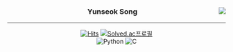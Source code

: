 <div align="center">
 
 <a href="https://github.com/TheYunseokSong"><img align="right" src="https://github-readme-stats.vercel.app/api/top-langs/?username=TheYunseokSong&layout=compact&theme=gradient&hide_title=false&hide_border=ture&title_color=fff&text_color=9f9f9f&bg_color=151515" /></a>
 
 ### Yunseok Song
 ---

 [![Hits](https://hits.seeyoufarm.com/api/count/incr/badge.svg?url=https%3A%2F%2Fgithub.com%2FTheYunseokSong&count_bg=%23000000&title_bg=%23000000&icon=github.svg&&icon_color=%23E7E7E7&title=Github&edge_flat=false)](https://hits.seeyoufarm.com)
 [![Solved.ac프로필](http://mazassumnida.wtf/api/mini/generate_badge?boj=pocky1017)](https://solved.ac/pocky1017)
 <br>
 ![Python](https://img.shields.io/badge/python-3670A0?style=for-the-badge&logo=python&logoColor=ffdd54)
 ![C](https://img.shields.io/badge/c-%2300599C.svg?style=for-the-badge&logo=c&logoColor=white)

</div>

